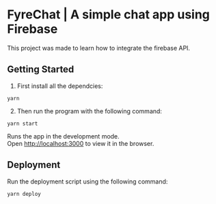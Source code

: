 # FyreChat | A simple chat app using Firebase

This project was made to learn how to integrate the firebase API. 

## Getting Started

1. First install all the dependcies:

```
yarn
```

2. Then run the program with the following command:

```
yarn start
```

Runs the app in the development mode.\
Open [http://localhost:3000](http://localhost:3000) to view it in the browser.

## Deployment

Run the deployment script using the following command:

```
yarn deploy
```

